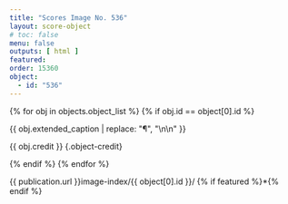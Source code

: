 ```yaml
---
title: "Scores Image No. 536"
layout: score-object
# toc: false
menu: false
outputs: [ html ]
featured: 
order: 15360
object:
  - id: "536"
---
```


{% for obj in objects.object_list %}
{% if obj.id == object[0].id %}

{{ obj.extended_caption | replace: "¶", "\n\n" }}

{{ obj.credit }} {.object-credit}

{% endif %}
{% endfor %}

<div class="object-credit object-url is-print-only">

{{ publication.url }}image-index/{{ object[0].id }}/ {% if featured %}*{% endif %}

</div>
